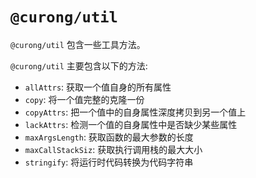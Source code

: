 # `@curong/util`

`@curong/util` 包含一些工具方法。


`@curong/util` 主要包含以下的方法:

- `allAttrs`: 获取一个值自身的所有属性
- `copy`: 将一个值完整的克隆一份
- `copyAttrs`: 把一个值中的自身属性深度拷贝到另一个值上
- `lackAttrs`: 检测一个值的自身属性中是否缺少某些属性
- `maxArgsLength`: 获取函数的最大参数的长度
- `maxCallStackSiz`: 获取执行调用栈的最大大小
- `stringify`: 将运行时代码转换为代码字符串

